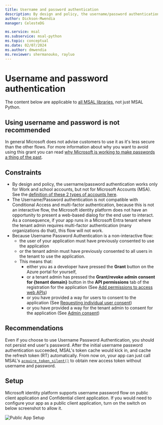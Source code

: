 ```yaml
---
title: Username and password authentication
description: By design and policy, the username/password authentication works only for Work and school accounts, but not for Microsoft Accounts (MSA).
author: Dickson-Mwendia
manager: CelesteDG

ms.service: msal
ms.subservice: msal-python
ms.topic: conceptual
ms.date: 02/07/2024
ms.author: dmwendia
ms.reviewer: shermanouko, rayluo
---
```


# Username and password authentication

The content below are applicable to [all MSAL libraries](/entra/msal), not just MSAL Python.

## Using username and password is not recommended

In general Microsoft does not advise customers to use it as it's less secure than the other flows. For more information about why you want to avoid using this grant you can read [why Microsoft is working to make passwords a thing of the past](https://news.microsoft.com/features/whats-solution-growing-problem-passwords-says-microsoft/).

## Constraints

- By design and policy, the username/password authentication works only for Work and school accounts, but not for Microsoft Accounts (MSA).
  See the [definition of these 2 types of accounts here](/azure/active-directory/fundamentals/sign-up-organization).
- The Username/Password authentication is not compatible with Conditional Access and multi-factor authentication, because this is not an interactive flow, the Microsoft identity platform does not have an opportunity to present a web-based dialog for the end user to interact.
  As a consequence, if your app runs in a Microsoft Entra tenant where the tenant admin requires multi-factor authentication (many organizations do that), this flow will not work.
- Because Username Password Authentication is a non-interactive flow:
  - the user of your application must have previously consented to use the application
  - or the tenant admin must have previously consented to all users in the tenant to use the application.
  - This means that:
     - either you as a developer have pressed the **Grant** button on the Azure portal for yourself,
     - or a tenant admin has pressed the **Grant/revoke admin consent for {tenant domain}** button in the **API permissions** tab of the registration for the application (See [Add permissions to access web APIs](/azure/active-directory/develop/quickstart-configure-app-access-web-apis#add-permissions-to-access-web-apis))
     - or you have provided a way for users to consent to the application (See [Requesting individual user consent](/azure/active-directory/develop/v2-permissions-and-consent#requesting-individual-user-consent))
     - or you have provided a way for the tenant admin to consent for the application (See [Admin consent](/azure/active-directory/develop/v2-permissions-and-consent#requesting-consent-for-an-entire-tenant))

## Recommendations

Even if you choose to use Username Password Authentication, you should not persist end user's password. After the initial username password authentication succeeded, MSAL's token cache would kick in, and cache the refresh token (RT) automatically. From now on, your app can just call MSAL's [`acquire_token_silent()`](https://msal-python.readthedocs.io/en/latest/#msal.ClientApplication.acquire_token_silent) to obtain new access token without username and password.

## Setup

Microsoft identity platform supports username password flow on public client application and Confidential client application.
If you would need to configure your app as a public client application, turn on the switch on below screenshot to allow it.

![Public App Setup](https://user-images.githubusercontent.com/821550/76988648-4499c280-6902-11ea-8be5-00292624a274.png)
